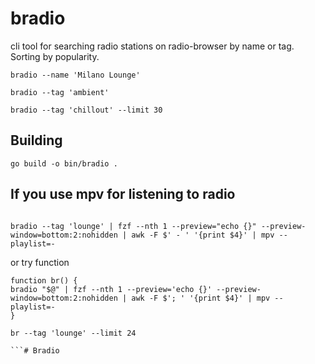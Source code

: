 # bradio

cli tool for searching radio stations on radio-browser by name or tag. Sorting by popularity.

```
bradio --name 'Milano Lounge'

bradio --tag 'ambient'

bradio --tag 'chillout' --limit 30

```
## Building

```
go build -o bin/bradio .

```


## If you use mpv for listening to radio

```

bradio --tag 'lounge' | fzf --nth 1 --preview="echo {}" --preview-window=bottom:2:nohidden | awk -F $' - ' '{print $4}' | mpv --playlist=-

```

or try function

```
function br() { 
bradio "$@" | fzf --nth 1 --preview='echo {}' --preview-window=bottom:2:nohidden | awk -F $'; ' '{print $4}' | mpv --playlist=- 
}

br --tag 'lounge' --limit 24

```# Bradio
